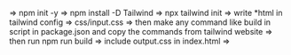 => npm init -y
=> npm install -D Tailwind
=> npx tailwind init
=> write *html in tailwind config
=> css/input.css
=> then make any command like build in script in package.json and copy the commands from tailwind website
=> then run npm run build
=> include output.css in index.html
=> 